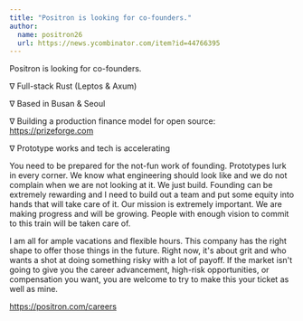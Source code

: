 ```yaml
---
title: "Positron is looking for co-founders."
author:
  name: positron26
  url: https://news.ycombinator.com/item?id=44766395
---
```


<JobNavigation />

Positron is looking for co-founders.

∇ Full-stack Rust (Leptos &amp; Axum)

∇ Based in Busan &amp; Seoul

∇ Building a production finance model for open source: <a href="https:&#x2F;&#x2F;prizeforge.com" rel="nofollow">https:&#x2F;&#x2F;prizeforge.com</a>

∇ Prototype works and tech is accelerating

You need to be prepared for the not-fun work of founding.  Prototypes lurk in every corner.  We know what engineering should look like and we do not complain when we are not looking at it.  We just build.  Founding can be extremely rewarding and I need to build out a team and put some equity into hands that will take care of it.  Our mission is extremely important.  We are making progress and will be growing.  People with enough vision to commit to this train will be taken care of.

I am all for ample vacations and flexible hours.  This company has the right shape to offer those things in the future.  Right now, it&#x27;s about grit and who wants a shot at doing something risky with a lot of payoff.  If the market isn&#x27;t going to give you the career advancement, high-risk opportunities, or compensation you want, you are welcome to try to make this your ticket as well as mine.

<a href="https:&#x2F;&#x2F;positron.com&#x2F;careers" rel="nofollow">https:&#x2F;&#x2F;positron.com&#x2F;careers</a>
<JobApplication />
